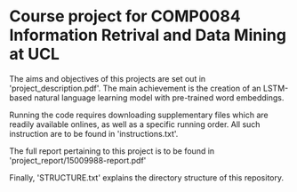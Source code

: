 # Course project for COMP0084 Information Retrival and Data Mining at UCL

The aims and objectives of this projects are set out in 'project_description.pdf'.
The main achievement is the creation of an LSTM-based natural language learning model with pre-trained word embeddings.

Running the code requires downloading supplementary files which are readily available onlines, as well as a specific running order. All such instruction are to be found in 'instructions.txt'.

The full report pertaining to this project is to be found in 'project_report/15009988-report.pdf'

Finally, 'STRUCTURE.txt' explains the directory structure of this repository.

